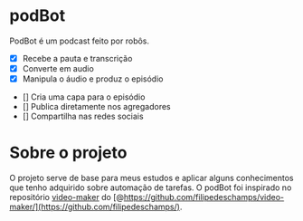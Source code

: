 # podBot

PodBot é um podcast feito por robôs. 

- [x] Recebe a pauta e transcrição
- [x] Converte em audio
- [x] Manipula o áudio e produz o episódio
- [] Cria uma capa para o episódio
- [] Publica diretamente nos agregadores
- [] Compartilha nas redes sociais

# Sobre o projeto

O projeto serve de base para meus estudos e aplicar alguns conhecimentos que tenho adquirido sobre automação de tarefas. O podBot foi inspirado no repositório [video-maker](https://github.com/filipedeschamps/video-maker/) do [@https://github.com/filipedeschamps/video-maker/](https://github.com/filipedeschamps/).